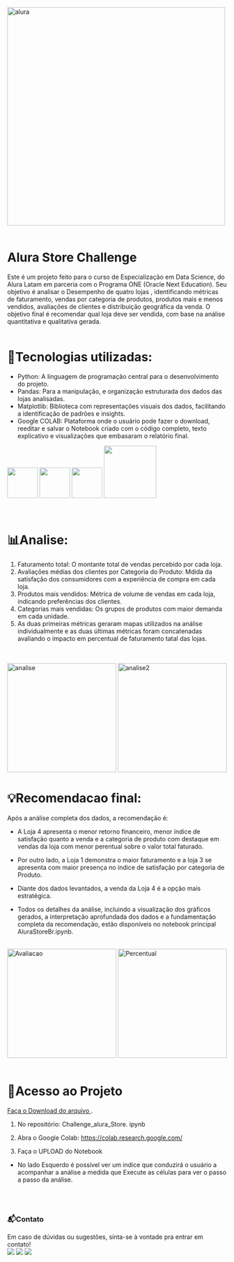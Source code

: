 <img height="500" alt="alura" src="https://github.com/user-attachments/assets/055e00a0-0276-48af-a172-bfa463a0090a" />
<br></br>
<h1 tabindex="-1">Alura Store Challenge</h1>
<p>Este é um projeto feito para o curso de Especialização em Data Science, do Alura Latam em parceria com o Programa ONE (Oracle Next Education).
Seu objetivo é analisar o Desempenho de quatro lojas , identificando métricas de faturamento, vendas por categoria de produtos, produtos mais e menos vendidos, avaliações de clientes e distribuição geográfica da venda. O objetivo final é recomendar qual loja deve ser vendida, com base na análise quantitativa e qualitativa gerada. 
<br></br>


<h1 align="left" tabindex="-1">📌Tecnologias utilizadas:</h1>
<ul>
<li>Python: A linguagem de programação central para o desenvolvimento do projeto.</li>
<li>Pandas: Para a manipulação, e organização estruturada dos dados das lojas analisadas. </li>
<li>Matplotlib: Biblioteca com representações visuais dos dados, facilitando a identificação de padrões e insights. </li>
<li>Google COLAB: Plataforma onde o usuário pode fazer o download, reeditar e salvar o Notebook criado com o código completo, texto explicativo e visualizações que embasaram o relatório final.</li>
</ul>
<div align="left">
  <img src="https://cdn.jsdelivr.net/gh/devicons/devicon@latest/icons/python/python-original-wordmark.svg" height="70"/>
  <img src="https://cdn.jsdelivr.net/gh/devicons/devicon@latest/icons/pandas/pandas-original-wordmark.svg" height="70"/>
  <img src="https://cdn.jsdelivr.net/gh/devicons/devicon@latest/icons/googlecolab/googlecolab-original.svg" height="70" />            
  <img src="https://cdn.jsdelivr.net/gh/devicons/devicon@latest/icons/matplotlib/matplotlib-plain-wordmark.svg" height="120"/>
</div>
<br></br>
<h1 align="left">📊Analise:</h1> 
<div>
<ol>
  <li>Faturamento total: O montante total de vendas percebido por cada loja. </li>
<li>Avaliações médias dos clientes por Categoria do Produto: Mdida da satisfação dos consumidores com a experiência de compra em cada loja. </li>
<li>Produtos mais vendidos: Métrica de volume de vendas em cada loja, indicando preferências dos clientes. </li>
<li>Categorias mais vendidas: Os grupos de produtos com maior demanda em cada unidade.</li>
<li>As duas primeiras métricas geraram mapas utilizados na análise individualmente e as duas últimas métricas foram concatenadas avaliando o impacto em percentual de faturamento tatal das lojas.</li>
</ol></div><br></br>
<img height="250" alt="analise" src="https://github.com/user-attachments/assets/4959ce82-ab1e-4f20-a293-9f789e4cacb1" />
<img height="250" alt="analise2" src="https://github.com/user-attachments/assets/45b769a1-ecb3-40fe-b66e-521d39a6c9dc" />

<h1 align="left">💡Recomendacao final:</h1>
<div>Após a análise completa dos dados, a recomendação é:
<ul>
<li><p>A Loja 4 apresenta o menor retorno financeiro, menor índice de satisfação quanto a venda e a categoria de produto com destaque em vendas da loja com menor perentual sobre o valor total faturado.</p></li>
<li><p>Por outro lado, a Loja 1 demonstra o maior faturamento e a loja 3 se apresenta com maior presença no índice de satisfação por categoria de Produto.</p></li>
<li><p>Diante dos dados levantados, a venda da Loja 4 é a opção mais estratégica.</p></li>
<li><p>Todos os detalhes da análise, incluindo a visualização dos gráficos gerados, a interpretação aprofundada dos dados e a fundamentação completa da recomendação, estão disponíveis no notebook principal AluraStoreBr.ipynb.</p></li>
</ul></div>
<div><br>
<img  height="250" alt="Avaliacao" src="https://github.com/user-attachments/assets/b826ecc1-e735-452e-8427-2d6b13cde48d" />
<img  height="250" alt="Percentual" src="https://github.com/user-attachments/assets/c2fd5a7b-6347-4e35-bcff-d5563d1c857d" />
</div></br>

<h1 align="left">📁Acesso ao Projeto</h1>
<a href="#importing-a-git-repository-with-the-command-line">Faça o Download do arquivo </a>.</p>
<ol>
<li>
<p>No repositório: <span class="platform-mac">Challenge_alura_Store. ipynb</span></p>
</li>
<li><p>Abra o Google Colab: <a href="#importing-a-git-repository-with-the-command-line">https://colab.research.google.com/</a></p></li>
<li><p>Faça o UPLOAD do Notebook</p></li>
</ol>
<ul>
<li><p>No lado Esquerdo é possível ver um indice que conduzirá o usuário a acompanhar a análise a medida que Execute as células para ver o passo a passo da análise.</p>
</li></ul>
<br></br>
<h3 align="left">📬Contato</h3>
<div>
Em caso de dúvidas ou sugestões, sinta-se à vontade pra entrar em contato!
<br>
<a href="https://instagram.com/portifoliodeanesaraiva?igsh=MpleXXV5ejBqcDQwa==" target="_blank"><img loading="lazy" src="https://img.shields.io/badge/-Instagram-%23E4405F?style=for-the-badge&logo=instagram&logoColor=white" target="_blank"></a>
<a href = "mailto:contato@deanesaraiva"><img loading="lazy" src="https://img.shields.io/badge/Gmail-D14836?style=for-the-badge&logo=gmail&logoColor=white" target="_blank"></a>
<a href="https://www.linkedin.com/in/deanesaraivacarvalho" target="_blank"><img loading="lazy" src="https://img.shields.io/badge/-LinkedIn-%230077B5?style=for-the-badge&logo=linkedin&logoColor=white" target="_blank"></a>   
</div>
